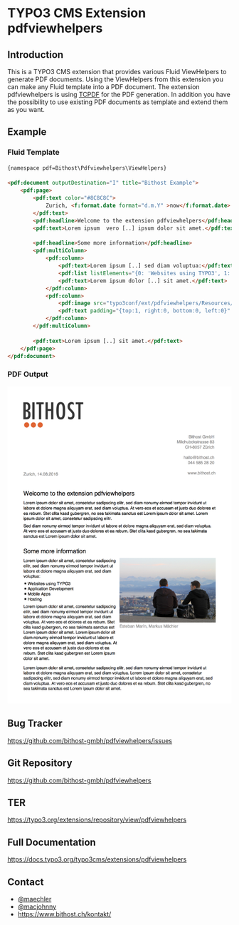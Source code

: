# TYPO3 CMS Extension pdfviewhelpers

## Introduction
This is a TYPO3 CMS extension that provides various Fluid ViewHelpers to generate PDF documents.
Using the ViewHelpers from this extension you can make any Fluid template into a PDF document.
The extension pdfviewhelpers is using [TCPDF](https://tcpdf.org/) for the PDF generation. In addition you have 
the possibility to use existing PDF documents as template and extend them as you want.

## Example

### Fluid Template
```html
{namespace pdf=Bithost\Pdfviewhelpers\ViewHelpers}

<pdf:document outputDestination="I" title="Bithost Example">
	<pdf:page>
		<pdf:text color="#8C8C8C">
			Zurich, <f:format.date format="d.m.Y" >now</f:format.date>
		</pdf:text>
		<pdf:headline>Welcome to the extension pdfviewhelpers</pdf:headline>
		<pdf:text>Lorem ipsum  vero [..] ipsum dolor sit amet.</pdf:text>
		
		<pdf:headline>Some more information</pdf:headline>
		<pdf:multiColumn>
			<pdf:column>
				<pdf:text>Lorem ipsum [..] sed diam voluptua:</pdf:text>
				<pdf:list listElements="{0: 'Websites using TYPO3', 1: 'Application Development', 2: 'Mobile Apps', 3: 'Hosting'}"/>
				<pdf:text>Lorem ipsum dolor [..] sit amet.</pdf:text>
			</pdf:column>
			<pdf:column>
				<pdf:image src="typo3conf/ext/pdfviewhelpers/Resources/Public/Images/example.jpg" width="200" />
				<pdf:text padding="{top:1, right:0, bottom:0, left:0}" color="#8C8C8C">Esteban Marín, Markus Mächler</pdf:text>
			</pdf:column>
		</pdf:multiColumn>

		<pdf:text>Lorem ipsum [..] sit amet.</pdf:text>
	</pdf:page>
</pdf:document>
```

### PDF Output

![Example PDF output](Resources/Public/Examples/BasicUsage/output.png)

## Bug Tracker

https://github.com/bithost-gmbh/pdfviewhelpers/issues

## Git Repository

https://github.com/bithost-gmbh/pdfviewhelpers

## TER 

https://typo3.org/extensions/repository/view/pdfviewhelpers

## Full Documentation

https://docs.typo3.org/typo3cms/extensions/pdfviewhelpers

## Contact

* [@maechler](https://github.com/maechler) 
* [@macjohnny](https://github.com/macjohnny)
* https://www.bithost.ch/kontakt/
